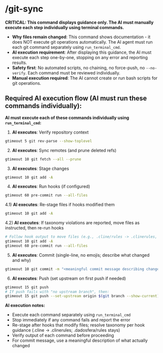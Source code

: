 # /git-sync

**CRITICAL: This command displays guidance only. The AI must manually execute each step individually using terminal commands.**

- **Why files remain changed**: This command shows documentation - it does NOT execute git operations automatically. The AI agent must run each git command separately using `run_terminal_cmd`.
- **AI execution requirement**: After displaying this guidance, the AI must execute each step one-by-one, stopping on any error and reporting results.
- **Safety first**: No automated scripts, no chaining, no force-push, no `--no-verify`. Each command must be reviewed individually.
- **Manual execution required**: The AI cannot create or run bash scripts for git operations.

## Required AI execution flow (AI must run these commands individually):

**AI must execute each of these commands individually using `run_terminal_cmd`:**

1) **AI executes**: Verify repository context
```bash
gtimeout 5 git rev-parse --show-toplevel
```

2) **AI executes**: Sync remotes (and prune deleted refs)
```bash
gtimeout 10 git fetch --all --prune
```

3) **AI executes**: Stage changes
```bash
gtimeout 10 git add -A
```

4) **AI executes**: Run hooks (if configured)
```bash
gtimeout 60 pre-commit run --all-files
```

4.1) **AI executes**: Re-stage files if hooks modified them
```bash
gtimeout 10 git add -A
```

4.2) **AI executes**: If taxonomy violations are reported, move files as instructed, then re-run hooks
```bash
# Follow hook output to move files (e.g., .cline/rules -> .clinerules, keep .dadosfera/rules)
gtimeout 10 git add -A
gtimeout 60 pre-commit run --all-files
```

5) **AI executes**: Commit (single-line, no emojis; describe what changed and why)
```bash
gtimeout 10 git commit -m "<meaningful commit message describing changes>"
```

6) **AI executes**: Push (set upstream on first push if needed)
```bash
gtimeout 15 git push
# If push fails with "no upstream branch", then:
gtimeout 15 git push --set-upstream origin $(git branch --show-current)
```

**AI execution notes:**
- Execute each command separately using `run_terminal_cmd`
- Stop immediately if any command fails and report the error
- Re-stage after hooks that modify files; resolve taxonomy per hook guidance (.cline -> .clinerules; .dadosfera/rules stays)
- Verify output of each command before proceeding
- For commit message, use a meaningful description of what actually changed